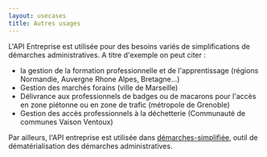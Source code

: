 ```yaml
---
layout: usecases
title: Autres usages
---
```


L'API Entreprise est utilisée pour des besoins variés
de simplifications de démarches administratives.
A titre d'exemple on peut citer :
- la gestion de la formation professionnelle et de l'apprentissage (régions Normandie, Auvergne Rhone Alpes, Bretagne...)
- Gestion des marchés forains (ville de Marseille)
- Délivrance aux professionnels de badges ou de macarons pour l'accès en zone piétonne ou en zone de trafic (métropole de Grenoble)
- Gestion des accès professionnels à la déchetterie (Communauté de communes Vaison Ventoux)

Par ailleurs, l'API entreprise est utilisée dans [démarches-simplifiée](Demarches-simplifiees.fr), outil de dématérialisation des démarches administratives.
